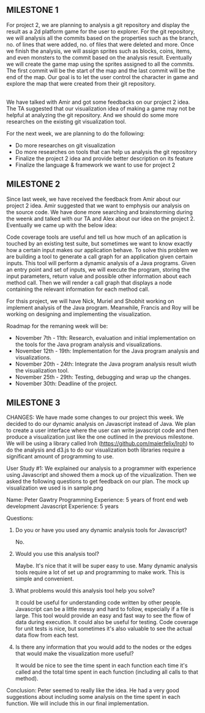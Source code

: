 ## MILESTONE 1

For project 2, we are planning to analysis a git repository and display the result as a 2d platform game for the user to explorer. For the git repository, we will analysis all the commits based on the properties such as the branch, no. of lines that were added, no. of files that were deleted and more. Once we finish the analysis, we will assign sprites such as blocks, coins, items, and even monsters to the commit based on the analysis result. Eventually we will create the game map using the sprites assigned to all the commits. The first commit will be the start of the map and the last commit will be the end of the map. Our goal is to let the user control the character in game and explore the map that were created from their git repository.<br/><br/>

We have talked with Amir and got some feedbacks on our project 2 idea. The TA suggested that our visualization idea of making a game may not be helpful at analyzing the git repository. And we should do some more researches on the existing git visualization tool.

For the next week, we are planning to do the following:

 - Do more researches on git visualization 
 - Do more researches on tools that can help us analysis the git repository
 - Finalize the project 2 idea and provide better description on its feature  
 - Finalize the language & framework we want to use for project 2


## MILESTONE 2

Since last week, we have received the feedback from Amir about our project 2 idea. Amir suggested that we want to emphysis our analysis on the source code. We have done more searching and brainstorming during the weenk and talked with our TA and Alex about our idea on the project 2. Eventually we came up with the below idea:

Code coverage tools are useful and tell us how much of an aplication is touched by an existing test suite, but sometimes we want to know exactly how a certain input makes our application behave. To solve this problem we are building a tool to generate a call graph for an application given certain inputs. This tool will perform a dynamic analysis of a Java programs. Given an entry point and set of inputs, we will execute the program, storing the input parameters, return value and possible other information about each method call. Then we will render a call graph that displays a node containing the relevant information for each method call.

For thsis project, we will have Nick, Muriel and Shobhit working on implement analysis of the Java program. Meanwhile, Francis and Roy will be working on designing and implementing the visualization. 

Roadmap for the remaning week will be:
- November 7th - 11th: Research, evaluation and initial implementation on the tools for the Java program analysis and visualizations.
- November 12th - 19th: Implementation for the Java program analysis and visualizations.
- November 20th - 24th: Integrate the Java program analysis result wiuth the visualization tool.
- November 25th - 29th: Testing, debugging and wrap up the changes.
- November 30th: Deadline of the project.

## MILESTONE 3
CHANGES: We have made some changes to our project this week. We decided to do our dynamic analysis on Javascript instead of Java. We plan to create a 
user interface where the user can write javascript code and then produce a visualization just like the one outlined in the previous milestone. We will be using a library called 
Iroh (https://github.com/maierfelix/Iroh) to do the analysis and d3.js to do our visualization both libraries require a significant amount
of programming to use.

User Study #1: We explained our analysis to a programmer with experience using Javascript and showed them a mock up of the vizualization. 
Then we asked the following questions to get feedback on our plan. The mock up visualization we used is in sample.png

Name: Peter Gawtry 
Programming Experience: 5 years of front end web development
Javascript Experience: 5 years


Questions:

1. Do you or have you used any dynamic analysis tools for Javascript?

   No.


2. Would you use this analysis tool?

   Maybe. It's nice that it will be super easy to use. Many dynamic analysis tools require a lot of set up and programming to make work. This is simple and convenient.


3. What problems would this analysis tool help you solve?

   It could be useful for understanding code written by other people. Javascript can be a little messy and hard to follow, especially if a file is large. This tool would provide an easy and fast way to see the flow of data during execution. It could also be useful for testing. Code coverage for unit tests is nice, but sometimes it's also valuable to see the actual data flow from each test.


4. Is there any information that you would add to the nodes or the edges that would make the visualization more useful?

   It would be nice to see the time spent in each function each time it's called and the total time spent in each function (including all calls to that method).


Conclusion: Peter seemed to really like the idea. He had a very good suggestions about including some analysis on the time spent in each function. We will include this in our final implementation.
